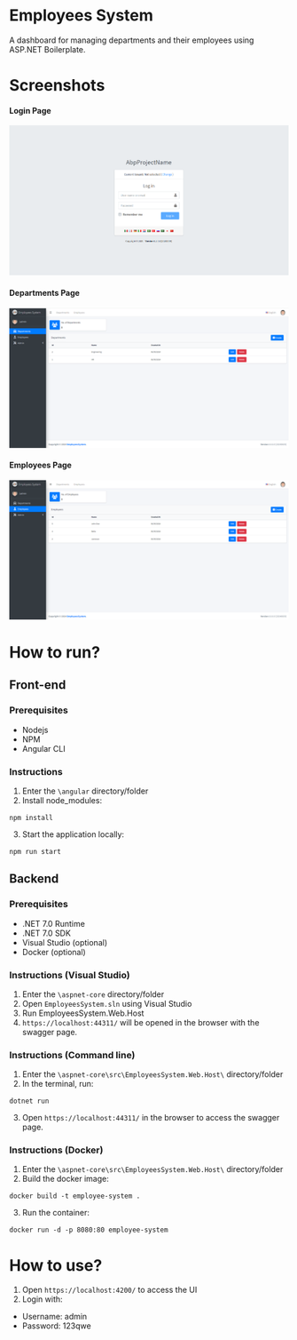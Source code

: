 # Employees System
A dashboard for managing departments and their employees using ASP.NET Boilerplate.

# Screenshots
#### Login Page
![](_screenshots/ui-login.png)

#### Departments Page
![](_screenshots/ui-departments.png)

#### Employees Page
![](_screenshots/ui-employees.png)


# How to run?
## Front-end
### Prerequisites
- Nodejs
- NPM
- Angular CLI

### Instructions
1. Enter the `\angular` directory/folder
2. Install node_modules:
```
npm install
```
3. Start the application locally:
```
npm run start
```

## Backend
### Prerequisites
- .NET 7.0 Runtime
- .NET 7.0 SDK
- Visual Studio (optional)
- Docker (optional)

### Instructions (Visual Studio)
1. Enter the `\aspnet-core` directory/folder
2. Open `EmployeesSystem.sln` using Visual Studio
3. Run EmployeesSystem.Web.Host
4. `https://localhost:44311/` will be opened in the browser with the swagger page.


### Instructions (Command line)
1. Enter the `\aspnet-core\src\EmployeesSystem.Web.Host\` directory/folder
2. In the terminal, run:
```
dotnet run
```
3. Open `https://localhost:44311/` in the browser to access the swagger page.

### Instructions (Docker)
1. Enter the `\aspnet-core\src\EmployeesSystem.Web.Host\` directory/folder
2. Build the docker image:
```
docker build -t employee-system .
```
3. Run the container:
```
docker run -d -p 8080:80 employee-system
```

# How to use?
1. Open `https://localhost:4200/` to access the UI
2. Login with:
  - Username: admin
  - Password: 123qwe
